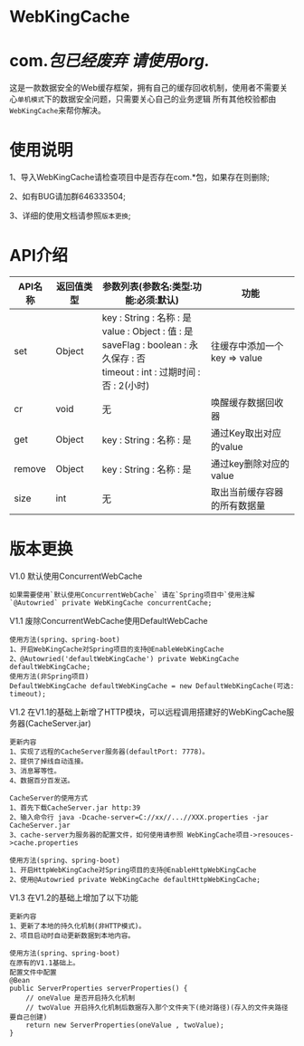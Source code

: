 # WebKingCache
# com.*包已经废弃 请使用org.*
这是一款数据安全的Web缓存框架，拥有自己的缓存回收机制，使用者不需要关心`单机模式`下的数据安全问题，只需要关心自己的业务逻辑
所有其他校验都由`WebKingCache`来帮你解决。
# 使用说明
1、导入WebKingCache请检查项目中是否存在com.*包，如果存在则删除;

2、如有BUG请加群646333504;

3、详细的使用文档请参照`版本更换`;

# API介绍
|API名称|返回值类型|参数列表(参数名:类型:功能:必须:默认)| 功能|  
|------|---|---|------|
|set| Object | key : String : 名称 : 是 <br/> value : Object : 值 : 是 <br /> saveFlag : boolean : 永久保存 : 否 <br/> timeout : int : 过期时间 : 否 : 2(小时) | 往缓存中添加一个key => value  
|cr| void |  无 | 唤醒缓存数据回收器 |
|get| Object | key : String : 名称 : 是 | 通过Key取出对应的value
|remove| Object | key : String : 名称 : 是 | 通过key删除对应的value
|size| int | 无 | 取出当前缓存容器的所有数据量

# 版本更换
V1.0 默认使用ConcurrentWebCache
    
    如果需要使用`默认使用ConcurrentWebCache` 请在`Spring项目中`使用注解`@Autowried` private WebKingCache concurrentCache;
    
V1.1 废除ConcurrentWebCache使用DefaultWebCache
    
    使用方法(spring、spring-boot)
    1、开启WebKingCache对Spring项目的支持@EnableWebKingCache
    2、@Autowried('defaultWebKingCache') private WebKingCache defaultWebKingCache;
    使用方法(非Spring项目)
    DefaultWebKingCache defaultWebKingCache = new DefaultWebKingCache(可选: timeout);

V1.2 在V1.1的基础上新增了HTTP模块，可以远程调用搭建好的WebKingCache服务器(CacheServer.jar)
    
    更新内容
    1、实现了远程的CacheServer服务器(defaultPort: 7778)。
    2、提供了掉线自动连接。
    3、消息幂等性。
    4、数据百分百发送。
    
    CacheServer的使用方式
    1、首先下载CacheServer.jar http:39
    2、输入命令行 java -Dcache-server=C://xx//...//XXX.properties -jar CacheServer.jar
    3、cache-server为服务器的配置文件，如何使用请参照 WebKingCache项目->resouces->cache.properties
    
    使用方法(spring、spring-boot)
    1、开启HttpWebKingCache对Spring项目的支持@EnableHttpWebKingCache
    2、使用@Autowried private WebKingCache defaultHttpWebKingCache;
    
V1.3 在V1.2的基础上增加了以下功能
    
    更新内容
    1、更新了本地的持久化机制(非HTTP模式)。
    2、项目启动时自动更新数据到本地内容。
    
    使用方法(spring、spring-boot)
    在原有的V1.1基础上。
    配置文件中配置
    @Bean
    public ServerProperties serverProperties() {
        // oneValue 是否开启持久化机制
        // twoValue 开启持久化机制后数据存入那个文件夹下(绝对路径)(存入的文件夹路径要自己创建)
        return new ServerProperties(oneValue , twoValue);
    }
